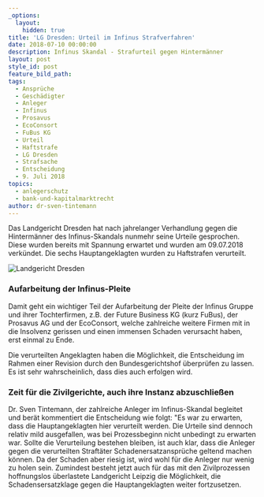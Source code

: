 ```yaml
---
_options:
  layout:
    hidden: true
title: 'LG Dresden: Urteil im Infinus Strafverfahren'
date: 2018-07-10 00:00:00
description: Infinus Skandal - Strafurteil gegen Hintermänner
layout: post
style_id: post
feature_bild_path:
tags:
  - Ansprüche
  - Geschädigter
  - Anleger
  - Infinus
  - Prosavus
  - EcoConsort
  - FuBus KG
  - Urteil
  - Haftstrafe
  - LG Dresden
  - Strafsache
  - Entscheidung
  - 9. Juli 2018
topics:
  - anlegerschutz
  - bank-und-kapitalmarktrecht
author: dr-sven-tintemann
---
```


Das Landgericht Dresden hat nach jahrelanger Verhandlung gegen die Hinterm&auml;nner des Infinus-Skandals nunmehr seine Urteile gesprochen. Diese wurden bereits mit Spannung erwartet und wurden am 09.07.2018 verk&uuml;ndet. Die sechs Hauptangeklagten wurden zu Haftstrafen verurteilt.

![Landgericht Dresden](/uploads/lg-dresden---eingang-ii.jpg "Eingang Landgericht Dresden")

### Aufarbeitung der Infinus-Pleite

Damit geht ein wichtiger Teil der Aufarbeitung der Pleite der Infinus Gruppe und ihrer Tochterfirmen, z.B. der Future Business KG (kurz FuBus), der Prosavus AG und der EcoConsort, welche zahlreiche weitere Firmen mit in die Insolvenz gerissen und einen immensen Schaden verursacht haben, erst einmal zu Ende.

Die verurteilten Angeklagten haben die M&ouml;glichkeit, die Entscheidung im Rahmen einer Revision durch den Bundesgerichtshof &uuml;berpr&uuml;fen zu lassen. Es ist sehr wahrscheinlich, dass dies auch erfolgen wird.

### Zeit f&uuml;r die Zivilgerichte, auch ihre Instanz abzuschlie&szlig;en

Dr. Sven Tintemann, der zahlreiche Anleger im Infinus-Skandal begleitet und ber&auml;t kommentiert die Entscheidung wie folgt: "Es war zu erwarten, dass die Hauptangeklagten hier verurteilt werden. Die Urteile sind dennoch relativ mild ausgefallen, was bei Prozessbeginn nicht unbedingt zu erwarten war. Sollte die Verurteilung bestehen bleiben, ist auch klar, dass die Anleger gegen die verurteilten Straft&auml;ter Schadenersatzanspr&uuml;che geltend machen k&ouml;nnen. Da der Schaden aber riesig ist, wird wohl f&uuml;r die Anleger nur wenig zu holen sein. Zumindest besteht jetzt auch f&uuml;r das mit den Zivilprozessen hoffnungslos &uuml;berlastete Landgericht Leipzig die M&ouml;glichkeit, die Schadensersatzklage gegen die Hauptangeklagten weiter fortzusetzen.
